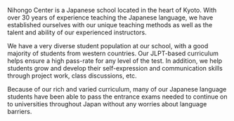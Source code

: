 Nihongo Center is a Japanese school located in the heart of Kyoto.
With over 30 years of experience teaching the Japanese language,
we have established ourselves with our unique teaching methods as well as the talent
and ability of our experienced instructors.

We have a very diverse student population at our school,
with a good majority of students from western countries.
Our JLPT-based curriculum helps ensure a high pass-rate for any level of the test.
In addition, we help students grow and develop their self-expression and communication skills
through project work, class discussions, etc.

Because of our rich and varied curriculum,
many of our Japanese language students have been able to pass the entrance exams needed to continue
on to universities throughout Japan without any worries about language barriers.